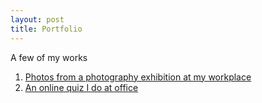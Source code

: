 ```yaml
---
layout: post
title: Portfolio
---
```


A few of my works

1. [Photos from  a photography exhibition at my workplace](http://foo.subinabid.com)
2. [An online quiz I do at office](http://q.sabid.in)
